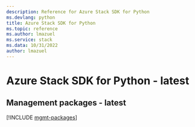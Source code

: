```yaml
---
description: Reference for Azure Stack SDK for Python
ms.devlang: python
title: Azure Stack SDK for Python
ms.topic: reference
ms.author: lmazuel
ms.service: stack
ms.data: 10/31/2022
author: lmazuel
---
```

# Azure Stack SDK for Python - latest

## Management packages - latest
[!INCLUDE [mgmt-packages](stack-mgmt-index.md)]